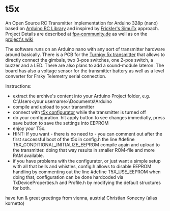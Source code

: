 t5x
===

An Open Source RC Transmitter implementation for Arduino 328p (nano) based on [Arduino RC Library](http://sourceforge.net/projects/arduinorclib/) and inspired by [Frickler's SimuTx](http://der-frickler.net/technik/9xown#simu_tx) approach.
Project Details are described at [fpv-community.de](http://fpv-community.de/showthread.php?41460-Turnigy-5x-Arduino-RcLib-Hacking-Mainboard) as well as on the [project's wiki](https://github.com/ckonecny/t5x/wiki)

The software runs on an Arduino nano with any sort of transmitter hardware around basically.
There is a PCB for the [Turnigy 5x transmitter](https://www.hobbyking.com/hobbyking/store/__43854__Turnigy_5X_5Ch_Mini_Transmitter_and_Receiver_Mode_2_.html) that allows to directly connect the gimbals, two 3-pos switches, one 2-pos switch, a buzzer and a LED. There are also plans to add a sound-module lateron.
The board has also a voltage sensor for the transmitter battery as well as a level converter for Frsky Telemetry serial connection.


Instructions: 
- extract the archive's content into your Arduino Project folder, e.g. C:\Users\<your username>\Documents\Arduino 
- compile and upload to your transmitter
- connect with [t5x configurator](https://github.com/ckonecny/t5x_configurator) while the transmitter is turned off
- do your configuration. hit apply button to see changes immediatly, press save button to save the settings into EEPROM
- enjoy your T5x.
- HINT: If you want - there is no need to - you can comment out after the first successful boot of the t5x in config.h the line
#define T5X_CONDITIONAL_INITIALIZE_EEPROM 
compile again and upload to the transmitter. doing that way results in smaller ROM-file and more RAM available.
- if you have problems with the configurator, or just want a simple setup with all that bells and whistles, config.h allows to disable EEPROM handling by commenting out the line
#define T5X_USE_EEPROM
when doing that, configuration can be done hardcoded via TxDeviceProperties.h and Profile.h by modifying the default structures for both.


have fun & great greetings from vienna, austria!
Christian Konecny (alias kornetto)


